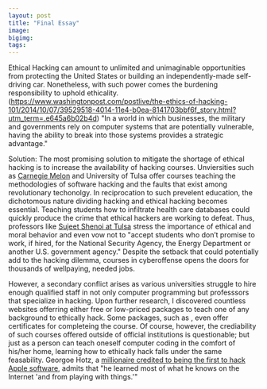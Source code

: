 ```yaml
---
layout: post
title: "Final Essay"
image: 
bigimg:  
tags: 
---
```

Ethical Hacking can amount to unlimited and unimaginable opportunities from protecting the United States or building an independently-made self-driving car. Nonetheless, with such power comes the burdening responsibility to uphold ethicality. 
(https://www.washingtonpost.com/postlive/the-ethics-of-hacking-101/2014/10/07/39529518-4014-11e4-b0ea-8141703bbf6f_story.html?utm_term=.e645a6b02b4d) "In a world in which businesses, the military and governments rely on computer systems that are potentially vulnerable, having the ability to break into those systems provides a strategic advantage."

Solution:
The most promising solution to mitigate the shortage of ethical hacking is to increase the availability of hacking courses. Unviersities such as [Carnegie Melon](https://users.ece.cmu.edu/~dbrumley/index.html) and University of Tulsa offer courses teaching the methodologies of software hacking and the faults that exist among revolutionary techonolgy. In reciprocation to such prevelent education, the dichotomous nature dividing hacking and ethical hacking becomes essential. Teaching students how to infiltrate health care databases could quickly produce the crime that ethical hackers are working to defeat. Thus, professors like [Sujeet Shenoi at Tulsa](https://www.washingtonpost.com/postlive/the-ethics-of-hacking-101/2014/10/07/39529518-4014-11e4-b0ea-8141703bbf6f_story.html?utm_term=.e645a6b02b4d) stress the importance of ethical and moral behavior and even vow not to "accept students who don’t promise to work, if hired, for the National Security Agency, the Energy Department or another U.S. government agency." Despite the setback that could potentially add to the hacking dilemma, courses in cyberoffense opens the doors for thousands of wellpaying, needed jobs.

However, a secondary conflict arises as various universities struggle to hire enough qualified staff in not only computer programming but professsors that specialize in hacking. 
Upon further research, I discovered countless websites offerring either free or low-priced packages to teach one of any background to ethically hack. Some packages, such as , even offer certificates for completeing the course. Of course, however, the crediability of such courses offered outside of official institutions is questionable; but just as a person can teach oneself computer coding in the comfort of his/her home, learning how to ethically hack falls under the same feasability. Georgoe Hotz, a [millionaire credited to being the first to hack Apple software](https://www.bloomberg.com/features/2015-george-hotz-self-driving-car/), admits that "he learned most of what he knows on the Internet 'and from playing with things.'" 

